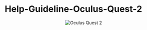 # Help-Guideline-Oculus-Quest-2
<p align="center">
  <img src="https://equipvr.io/wp-content/uploads/2020/09/oculus-quest-2-logo-290.60505260324xauto@2x.png" alt="Oculus Quest 2"/>
</p>
